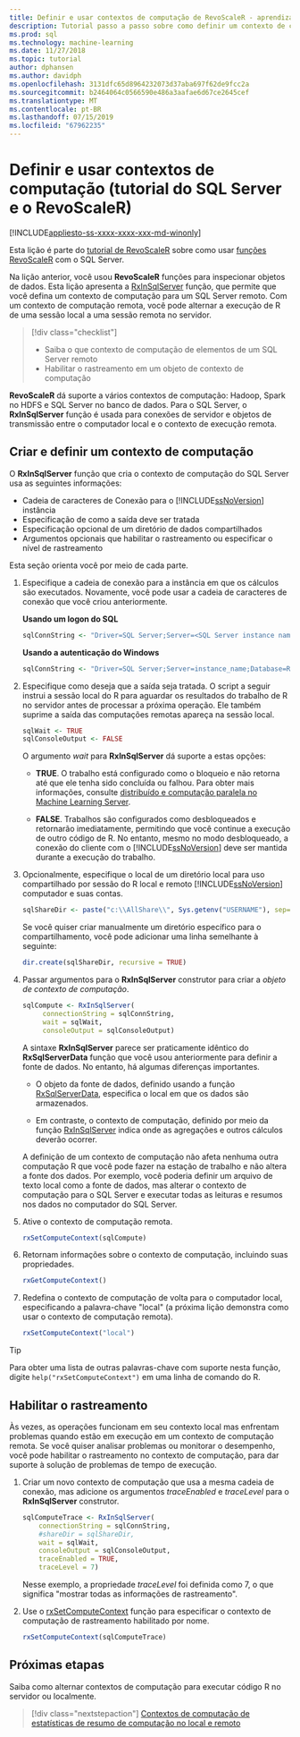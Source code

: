 ```yaml
---
title: Definir e usar contextos de computação de RevoScaleR - aprendizagem de máquina do SQL Server
description: Tutorial passo a passo sobre como definir um contexto de computação usando a linguagem R no SQL Server.
ms.prod: sql
ms.technology: machine-learning
ms.date: 11/27/2018
ms.topic: tutorial
author: dphansen
ms.author: davidph
ms.openlocfilehash: 3131dfc65d8964232073d37aba697f62de9fcc2a
ms.sourcegitcommit: b2464064c0566590e486a3aafae6d67ce2645cef
ms.translationtype: MT
ms.contentlocale: pt-BR
ms.lasthandoff: 07/15/2019
ms.locfileid: "67962235"
---
```

# <a name="define-and-use-compute-contexts-sql-server-and-revoscaler-tutorial"></a>Definir e usar contextos de computação (tutorial do SQL Server e o RevoScaleR)
[!INCLUDE[appliesto-ss-xxxx-xxxx-xxx-md-winonly](../../includes/appliesto-ss-xxxx-xxxx-xxx-md-winonly.md)]

Esta lição é parte do [tutorial de RevoScaleR](deepdive-data-science-deep-dive-using-the-revoscaler-packages.md) sobre como usar [funções RevoScaleR](https://docs.microsoft.com/machine-learning-server/r-reference/revoscaler/revoscaler) com o SQL Server.

Na lição anterior, você usou **RevoScaleR** funções para inspecionar objetos de dados. Esta lição apresenta a [RxInSqlServer](https://docs.microsoft.com/machine-learning-server/r-reference/revoscaler/rxinsqlserver) função, que permite que você defina um contexto de computação para um SQL Server remoto. Com um contexto de computação remota, você pode alternar a execução de R de uma sessão local a uma sessão remota no servidor. 

> [!div class="checklist"]
> * Saiba o que contexto de computação de elementos de um SQL Server remoto
> * Habilitar o rastreamento em um objeto de contexto de computação

**RevoScaleR** dá suporte a vários contextos de computação: Hadoop, Spark no HDFS e SQL Server no banco de dados. Para o SQL Server, o **RxInSqlServer** função é usada para conexões de servidor e objetos de transmissão entre o computador local e o contexto de execução remota.

## <a name="create-and-set-a-compute-context"></a>Criar e definir um contexto de computação

O **RxInSqlServer** função que cria o contexto de computação do SQL Server usa as seguintes informações:

+ Cadeia de caracteres de Conexão para o [!INCLUDE[ssNoVersion](../../includes/ssnoversion-md.md)] instância
+ Especificação de como a saída deve ser tratada
+ Especificação opcional de um diretório de dados compartilhados
+ Argumentos opcionais que habilitar o rastreamento ou especificar o nível de rastreamento

Esta seção orienta você por meio de cada parte.

1. Especifique a cadeia de conexão para a instância em que os cálculos são executados. Novamente, você pode usar a cadeia de caracteres de conexão que você criou anteriormente.

    **Usando um logon do SQL**

    ```R
    sqlConnString <- "Driver=SQL Server;Server=<SQL Server instance name>; Database=<database name>;Uid=<SQL user nme>;Pwd=<password>"
      ```

    **Usando a autenticação do Windows**

    ```R
    sqlConnString <- "Driver=SQL Server;Server=instance_name;Database=RevoDeepDive;Trusted_Connection=True"
    ```
    
2. Especifique como deseja que a saída seja tratada. O script a seguir instrui a sessão local do R para aguardar os resultados do trabalho de R no servidor antes de processar a próxima operação. Ele também suprime a saída das computações remotas apareça na sessão local.
  
    ```R
    sqlWait <- TRUE
    sqlConsoleOutput <- FALSE
    ```
  
    O argumento *wait* para **RxInSqlServer** dá suporte a estas opções:
  
    -   **TRUE**. O trabalho está configurado como o bloqueio e não retorna até que ele tenha sido concluída ou falhou.  Para obter mais informações, consulte [distribuído e computação paralela no Machine Learning Server](https://docs.microsoft.com/machine-learning-server/r/how-to-revoscaler-distributed-computing).
  
    -   **FALSE**. Trabalhos são configurados como desbloqueados e retornarão imediatamente, permitindo que você continue a execução de outro código de R. No entanto, mesmo no modo desbloqueado, a conexão do cliente com o [!INCLUDE[ssNoVersion](../../includes/ssnoversion-md.md)] deve ser mantida durante a execução do trabalho.

3. Opcionalmente, especifique o local de um diretório local para uso compartilhado por sessão do R local e remoto [!INCLUDE[ssNoVersion](../../includes/ssnoversion-md.md)] computador e suas contas.

    ```R
    sqlShareDir <- paste("c:\\AllShare\\", Sys.getenv("USERNAME"), sep="")
    ```
    
   Se você quiser criar manualmente um diretório específico para o compartilhamento, você pode adicionar uma linha semelhante à seguinte:

    ```R
    dir.create(sqlShareDir, recursive = TRUE)
    ```

4. Passar argumentos para o **RxInSqlServer** construtor para criar a *objeto de contexto de computação*.

    ```R
    sqlCompute <- RxInSqlServer(  
         connectionString = sqlConnString,
         wait = sqlWait,
         consoleOutput = sqlConsoleOutput)
    ```
    
    A sintaxe **RxInSqlServer** parece ser praticamente idêntico do **RxSqlServerData** função que você usou anteriormente para definir a fonte de dados. No entanto, há algumas diferenças importantes.
      
    - O objeto da fonte de dados, definido usando a função [RxSqlServerData](https://docs.microsoft.com/machine-learning-server/r-reference/revoscaler/rxsqlserverdata), especifica o local em que os dados são armazenados.
    
    - Em contraste, o contexto de computação, definido por meio da função [RxInSqlServer](https://docs.microsoft.com/machine-learning-server/r-reference/revoscaler/rxinsqlserver) indica onde as agregações e outros cálculos deverão ocorrer.
    
    A definição de um contexto de computação não afeta nenhuma outra computação R que você pode fazer na estação de trabalho e não altera a fonte dos dados. Por exemplo, você poderia definir um arquivo de texto local como a fonte de dados, mas alterar o contexto de computação para o SQL Server e executar todas as leituras e resumos nos dados no computador do SQL Server.

5. Ative o contexto de computação remota.

    ```R
    rxSetComputeContext(sqlCompute)
    ```

6. Retornam informações sobre o contexto de computação, incluindo suas propriedades.

    ```R
    rxGetComputeContext()
    ```

7. Redefina o contexto de computação de volta para o computador local, especificando a palavra-chave "local" (a próxima lição demonstra como usar o contexto de computação remota).

    ```R
    rxSetComputeContext("local")
    ```

> [!Tip]
> Para obter uma lista de outras palavras-chave com suporte nesta função, digite `help("rxSetComputeContext")` em uma linha de comando do R.

## <a name="enable-tracing"></a>Habilitar o rastreamento

Às vezes, as operações funcionam em seu contexto local mas enfrentam problemas quando estão em execução em um contexto de computação remota. Se você quiser analisar problemas ou monitorar o desempenho, você pode habilitar o rastreamento no contexto de computação, para dar suporte à solução de problemas de tempo de execução.

1. Criar um novo contexto de computação que usa a mesma cadeia de conexão, mas adicione os argumentos *traceEnabled* e *traceLevel* para o **RxInSqlServer** construtor.

    ```R
    sqlComputeTrace <- RxInSqlServer(
        connectionString = sqlConnString,
        #shareDir = sqlShareDir,
        wait = sqlWait,
        consoleOutput = sqlConsoleOutput,
        traceEnabled = TRUE,
        traceLevel = 7)
    ```
  
   Nesse exemplo, a propriedade *traceLevel* foi definida como 7, o que significa "mostrar todas as informações de rastreamento".

2. Use o [rxSetComputeContext](https://docs.microsoft.com/machine-learning-server/r-reference/revoscaler/rxsetcomputecontext) função para especificar o contexto de computação de rastreamento habilitado por nome.

    ```R
    rxSetComputeContext(sqlComputeTrace)
    ```

## <a name="next-steps"></a>Próximas etapas

Saiba como alternar contextos de computação para executar código R no servidor ou localmente.

> [!div class="nextstepaction"]
> [Contextos de computação de estatísticas de resumo de computação no local e remoto](../../advanced-analytics/tutorials/deepdive-create-and-run-r-scripts.md)